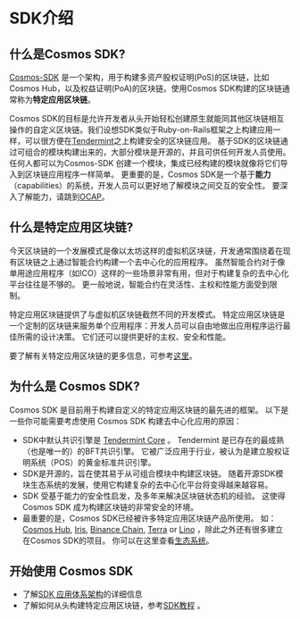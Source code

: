 # SDK介绍

## 什么是Cosmos SDK?

[Cosmos-SDK](https://github.com/osiz-blockchainapp/pound-sdk) 是一个架构，用于构建多资产股权证明(PoS)的区块链，比如Cosmos Hub，以及权益证明(PoA)的区块链。使用Cosmos SDK构建的区块链通常称为**特定应用区块链**。

Cosmos SDK的目标是允许开发者从头开始轻松创建原生就能同其他区块链相互操作的自定义区块链。我们设想SDK类似于Ruby-on-Rails框架之上构建应用一样，可以很方便在[Tendermint](https://github.com/tendermint/tendermint)之上构建安全的区块链应用。 基于SDK的区块链通过可组合的模块构建出来的，大部分模块是开源的，并且可供任何开发人员使用。 任何人都可以为Cosmos-SDK 创建一个模块，集成已经构建的模块就像将它们导入到区块链应用程序一样简单。 更重要的是，Cosmos SDK是一个基于**能力**（capabilities）的系统，开发人员可以更好地了解模块之间交互的安全性。 要深入了解能力，请跳到[OCAP](./ocap.md)。

## 什么是特定应用区块链?


今天区块链的一个发展模式是像以太坊这样的虚拟机区块链，开发通常围绕着在现有区块链之上通过智能合约构建一个去中心化的应用程序。 虽然智能合约对于像单用途应用程序（如ICO）这样的一些场景非常有用，但对于构建复杂的去中心化平台往往是不够的。 更一般地说，智能合约在灵活性、主权和性能方面受到限制。

特定应用区块链提供了与虚拟机区块链截然不同的开发模式。 特定应用区块链是一个定制的区块链来服务单个应用程序：开发人员可以自由地做出应用程序运行最佳所需的设计决策。 它们还可以提供更好的主权、安全和性能。

要了解有关特定应用区块链的更多信息，可参考[这里](./why-app-specific.md)。

## 为什么是 Cosmos SDK?

Cosmos SDK 是目前用于构建自定义的特定应用区块链的最先进的框架。 以下是一些你可能需要考虑使用 Cosmos SDK 构建去中心化应用的原因：

* SDK中默认共识引擎是  [Tendermint Core](https://github.com/tendermint/tendermint) 。 Tendermint 是已存在的最成熟（也是唯一的）的BFT共识引擎。 它被广泛应用于行业，被认为是建立股权证明系统（POS）的黄金标准共识引擎。
* SDK是开源的，旨在使其易于从可组合模块中构建区块链。 随着开源SDK模块生态系统的发展，使用它构建复杂的去中心化平台将变得越来越容易。
* SDK 受基于能力的安全性启发，及多年来解决区块链状态机的经验。 这使得 Cosmos SDK 成为构建区块链的非常安全的环境。
* 最重要的是，Cosmos SDK已经被许多特定应用区块链产品所使用。 如：[Cosmos Hub](https://hub.cosmos.network), [Iris](https://irisnet.org), [Binance Chain](https://docs.binance.org/), [Terra](https://terra.money/) or [Lino](https://lino.network/) ，除此之外还有很多建立在Cosmos SDK的项目。 你可以在这里查看[生态系统](https://cosmos.network/ecosystem)。


## 开始使用 Cosmos SDK 

* 了解[SDK 应用体系架构](./sdk-app-architecture.md)的详细信息
* 了解如何从头构建特定应用区块链，参考[SDK教程](/docs/tutorial) 。
